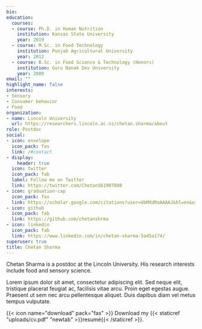 ```yaml
---
bio:
education:
  courses:
  - course: Ph.D. in Human Nutrition
    institution: Kansas State University
    year: 2019
  - course: M.Sc. in Food Technology
    institution: Punjab Agricultural University
    year: 2012
  - course: B.Sc. in Food Science & Technology (Honors)
    institution: Guru Nanak Dev University
    year: 2009
email: ""
highlight_name: false
interests:
- Sensory
- Consumer behavior
- Food
organization:
- name: Lincoln University
  url: https://researchers.lincoln.ac.nz/chetan.sharma/about
role: Postdoc
social:
- icon: envelope
  icon_pack: fas
  link: /#contact
- display:
    header: true
  icon: twitter
  icon_pack: fab
  label: Follow me on Twitter
  link: https://twitter.com/ChetanS61907888
- icon: graduation-cap
  icon_pack: fas
  link: https://scholar.google.com/citations?user=UbMXdRoAAAAJ&hl=en&oi=ao
- icon: github
  icon_pack: fab
  link: https://github.com/chetanshrma
- icon: linkedin
  icon_pack: fab
  link: https://www.linkedin.com/in/chetan-sharma-5a45a174/
superuser: true
title: Chetan Sharma
---
```


Chetan Sharma is a postdoc at the Lincoln University. His research interests include food and sensory science.

Lorem ipsum dolor sit amet, consectetur adipiscing elit. Sed neque elit, tristique placerat feugiat ac, facilisis vitae arcu. Proin eget egestas augue. Praesent ut sem nec arcu pellentesque aliquet. Duis dapibus diam vel metus tempus vulputate.

{{< icon name="download" pack="fas" >}} Download my {{< staticref "uploads/cv.pdf" "newtab" >}}resumé{{< /staticref >}}.
